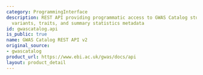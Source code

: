 ```yaml
---
category: ProgrammingInterface
description: REST API providing programmatic access to GWAS Catalog studies, associations,
  variants, traits, and summary statistics metadata
id: gwascatalog.api
is_public: true
name: GWAS Catalog REST API v2
original_source:
- gwascatalog
product_url: https://www.ebi.ac.uk/gwas/docs/api
layout: product_detail
---
```

